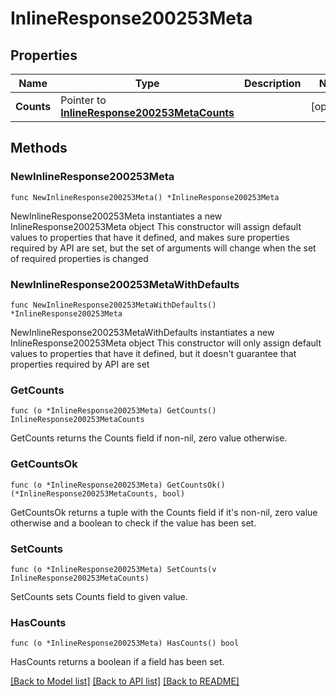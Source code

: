 # InlineResponse200253Meta

## Properties

Name | Type | Description | Notes
------------ | ------------- | ------------- | -------------
**Counts** | Pointer to [**InlineResponse200253MetaCounts**](InlineResponse200253MetaCounts.md) |  | [optional] 

## Methods

### NewInlineResponse200253Meta

`func NewInlineResponse200253Meta() *InlineResponse200253Meta`

NewInlineResponse200253Meta instantiates a new InlineResponse200253Meta object
This constructor will assign default values to properties that have it defined,
and makes sure properties required by API are set, but the set of arguments
will change when the set of required properties is changed

### NewInlineResponse200253MetaWithDefaults

`func NewInlineResponse200253MetaWithDefaults() *InlineResponse200253Meta`

NewInlineResponse200253MetaWithDefaults instantiates a new InlineResponse200253Meta object
This constructor will only assign default values to properties that have it defined,
but it doesn't guarantee that properties required by API are set

### GetCounts

`func (o *InlineResponse200253Meta) GetCounts() InlineResponse200253MetaCounts`

GetCounts returns the Counts field if non-nil, zero value otherwise.

### GetCountsOk

`func (o *InlineResponse200253Meta) GetCountsOk() (*InlineResponse200253MetaCounts, bool)`

GetCountsOk returns a tuple with the Counts field if it's non-nil, zero value otherwise
and a boolean to check if the value has been set.

### SetCounts

`func (o *InlineResponse200253Meta) SetCounts(v InlineResponse200253MetaCounts)`

SetCounts sets Counts field to given value.

### HasCounts

`func (o *InlineResponse200253Meta) HasCounts() bool`

HasCounts returns a boolean if a field has been set.


[[Back to Model list]](../README.md#documentation-for-models) [[Back to API list]](../README.md#documentation-for-api-endpoints) [[Back to README]](../README.md)


